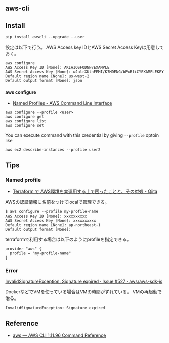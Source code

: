 ## aws-cli

## Install

```
pip install awscli --upgrade --user
```

設定は以下で行う。
AWS Access key IDとAWS Secret Access Keyは用意しておく。

```
aws configure
AWS Access Key ID [None]: AKIAIOSFODNN7EXAMPLE
AWS Secret Access Key [None]: wJalrXUtnFEMI/K7MDENG/bPxRfiCYEXAMPLEKEY
Default region name [None]: us-west-2
Default output format [None]: json
```

#### aws configure
* [Named Profiles \- AWS Command Line Interface](https://docs.aws.amazon.com/cli/latest/userguide/cli-multiple-profiles.html)

```
aws configure --profile <user>
aws configure get
aws configure list
aws configure set
```

You can execute command with this credential by giving `--profile` optoin like

```
aws ec2 describe-instances --profile user2
```


## Tips

### Named profile
* [Terraform で AWS環境を実運用する上で困ったことと、その対処 - Qiita](https://qiita.com/takumiabe/items/07943f23436aa983f397)

AWSの認証情報に名前をつけてlocalで管理できる。

```
$ aws configure --profile my-profile-name
AWS Access Key ID [None]: xxxxxxxxxx
AWS Secret Access Key [None]: xxxxxxxxxx
Default region name [None]: ap-northeast-1
Default output format [None]: 
```

terraformで利用する場合は以下のようにprofileを指定できる。

```
provider "aws" {
  profile = "my-profile-name"
}
```

### Error
[InvalidSignatureException: Signature expired · Issue #527 · aws/aws-sdk-js](https://github.com/aws/aws-sdk-js/issues/527)

DockerなどでVMを使っている場合はVMの時間がずれている。
VMの再起動で治る。

```
InvalidSignatureException: Signature expired
```


## Reference
* [aws — AWS CLI 1.11.96 Command Reference](http://docs.aws.amazon.com/cli/latest/reference/)

